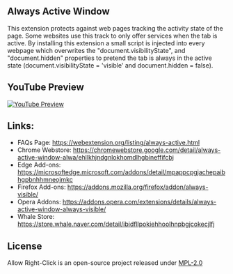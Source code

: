 ## Always Active Window

This extension protects against web pages tracking the activity state of the page. Some websites use this track to only offer services when the tab is active. By installing this extension a small script is injected into every webpage which overwrites the "document.visibilityState", and "document.hidden" properties to pretend the tab is always in the active state (document.visibilityState = 'visible' and document.hidden = false).

## YouTube Preview
[![YouTube Preview](https://img.youtube.com/vi/7gr44trZr_o/0.jpg)](https://www.youtube.com/watch?v=7gr44trZr_o)

## Links:
  * FAQs Page: https://webextension.org/listing/always-active.html
  * Chrome Webstore: https://chromewebstore.google.com/detail/always-active-window-alwa/ehllkhjndgnlokhomdlhgbineffifcbj
  * Edge Add-ons: https://microsoftedge.microsoft.com/addons/detail/mpappcpgjachepaibhgpbnhhmneojmkc
  * Firefox Add-ons: https://addons.mozilla.org/firefox/addon/always-visible/
  * Opera Addons: https://addons.opera.com/extensions/details/always-active-window-always-visible/
  * Whale Store: https://store.whale.naver.com/detail/ibidfllpokiehhoolhnpbgjcokecjlfj

## License

Allow Right-Click is an open-source project released under [MPL-2.0](https://github.com/lunu-bounir/allow-right-click.html/blob/master/LICENSE)
